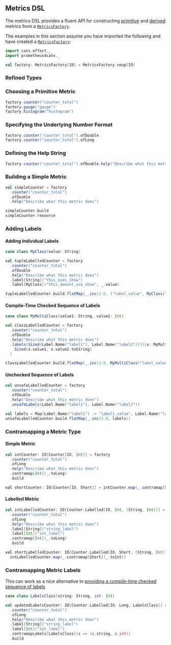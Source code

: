 ## Metrics DSL

The metrics DSL provides a fluent API for constructing [primitive] and [derived] metrics from a [`MetricsFactory`].

The examples in this section assume you have imported the following and have created a [`MetricsFactory`]:

```scala mdoc
import cats.effect._
import prometheus4cats._

val factory: MetricsFactory[IO] = MetricsFactory.noop[IO]
```

### Refined Types



### Choosing a Primitive Metric

```scala mdoc:silent
factory.counter("counter_total")
factory.gauge("gauge")
factory.histogram("histogram")
```

### Specifying the Underlying Number Format

```scala mdoc:silent
factory.counter("counter_total").ofDouble
factory.counter("counter_total").ofLong
```

### Defining the Help String

```scala mdoc:silent
factory.counter("counter_total").ofDouble.help("Describe what this metric does")
```

### Building a Simple Metric

```scala mdoc:silent
val simpleCounter = factory
  .counter("counter_total")
  .ofDouble
  .help("Describe what this metric does")

simpleCounter.build
simpleCounter.resource
```

### Adding Labels

#### Adding Individual Labels

```scala mdoc:silent
case class MyClass(value: String)

val tupleLabelledCounter = factory
  .counter("counter_total")
  .ofDouble
  .help("Describe what this metric does")
  .label[String]("this_uses_show")
  .label[MyClass]("this_doesnt_use_show", _.value)

tupleLabelledCounter.build.flatMap(_.inc(2.0, ("label_value", MyClass("label_value"))))
```

#### Compile-Time Checked Sequence of Labels

```scala mdoc:silent
case class MyMultiClass(value1: String, value2: Int)

val classLabelledCounter = factory
  .counter("counter_total")
  .ofDouble
  .help("Describe what this metric does")
  .labels(Sized(Label.Name("label1"), Label.Name("label2")))((x: MyMultiClass) =>
    Sized(x.value1, x.value2.toString)
  )

classLabelledCounter.build.flatMap(_.inc(2.0, MyMultiClass("label_value", 42)))
```

#### Unchecked Sequence of Labels

```scala mdoc:silent
val unsafeLabelledCounter = factory
  .counter("counter_total")
  .ofDouble
  .help("Describe what this metric does")
  .unsafeLabels(Label.Name("label1"), Label.Name("label2"))

val labels = Map(Label.Name("label1") -> "label1_value", Label.Name("label2") -> "label1_value")
unsafeLabelledCounter.build.flatMap(_.inc(3.0, labels))
```

### Contramapping a Metric Type

#### Simple Metric

```scala mdoc:silent
val intCounter: IO[Counter[IO, Int]] = factory
  .counter("counter_total")
  .ofLong
  .help("Describe what this metric does")
  .contramap[Int](_.toLong)
  .build
```

```scala mdoc:silent
val shortCounter: IO[Counter[IO, Short]] = intCounter.map(_.contramap[Short](_.toInt))
```

#### Labelled Metric

```scala mdoc:silent
val intLabelledCounter: IO[Counter.Labelled[IO, Int, (String, Int)]] = factory
  .counter("counter_total")
  .ofLong
  .help("Describe what this metric does")
  .label[String]("string_label")
  .label[Int]("int_label")
  .contramap[Int](_.toLong)
  .build
```

```scala mdoc:silent
val shortLabelledCounter: IO[Counter.Labelled[IO, Short, (String, Int)]] =
  intLabelledCounter.map(_.contramap[Short](_.toInt))
```

### Contramapping Metric Labels

This can work as a nice alternative to
[providing a compile-time checked sequence of labels](#compile-time-checked-sequence-of-labels)

```scala mdoc:silent
case class LabelsClass(string: String, int: Int)

val updatedLabelsCounter: IO[Counter.Labelled[IO, Long, LabelsClass]] = factory
  .counter("counter_total")
  .ofLong
  .help("Describe what this metric does")
  .label[String]("string_label")
  .label[Int]("int_label")
  .contramapLabels[LabelsClass](c => (c.string, c.int))
  .build
```

[primitive]: ../metrics/primitive-metric-types.md
[derived]: ../metrics/derived-metric-types.md
[`MetricsFactory`]: metrics-factory.md
